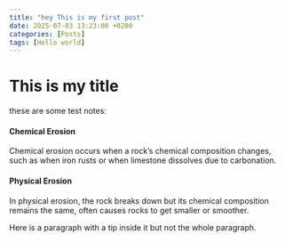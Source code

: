 ```yaml
---
title: "hey This is my first post"
date: 2025-07-03 13:23:00 +0200
categories: [Posts]
tags: [Hello world]
---
```


# This is my title

these are some test notes:

#### Chemical Erosion
Chemical erosion occurs when a rock’s chemical composition changes, such as when iron rusts or when limestone dissolves due to carbonation.

#### Physical Erosion
In physical erosion, the rock breaks down but its chemical composition remains the same, often causes rocks to get smaller or smoother. 

Here is a paragraph with a <span class="prompt-tip">tip inside it</span> but not the whole paragraph.
